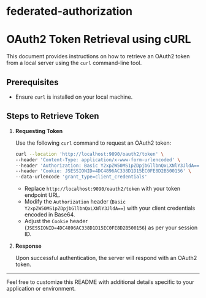 # federated-authorization


# OAuth2 Token Retrieval using cURL

This document provides instructions on how to retrieve an OAuth2 token from a local server using the `curl` command-line tool.

## Prerequisites

- Ensure `curl` is installed on your local machine.

## Steps to Retrieve Token

1. **Requesting Token**

   Use the following `curl` command to request an OAuth2 token:

   ```bash
   curl --location 'http://localhost:9090/oauth2/token' \
   --header 'Content-Type: application/x-www-form-urlencoded' \
   --header 'Authorization: Basic Y2xpZW50MS1pZDpjbGllbnQxLXNlY3JldA==' \
   --header 'Cookie: JSESSIONID=4DC4896AC338D1D15EC0FE8D2B500156' \
   --data-urlencode 'grant_type=client_credentials'
   ```

   - Replace `http://localhost:9090/oauth2/token` with your token endpoint URL.
   - Modify the `Authorization` header (`Basic Y2xpZW50MS1pZDpjbGllbnQxLXNlY3JldA==`) with your client credentials encoded in Base64.
   - Adjust the `Cookie` header (`JSESSIONID=4DC4896AC338D1D15EC0FE8D2B500156`) as per your session ID.

2. **Response**

   Upon successful authentication, the server will respond with an OAuth2 token.

---

Feel free to customize this README with additional details specific to your application or environment.